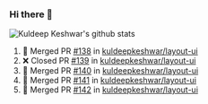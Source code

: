 ### Hi there 👋

<!--
**kuldeepkeshwar/kuldeepkeshwar** is a ✨ _special_ ✨ repository because its `README.md` (this file) appears on your GitHub profile.

Here are some ideas to get you started:

- 🔭 I’m currently working on ...
- 🌱 I’m currently learning ...
- 👯 I’m looking to collaborate on ...
- 🤔 I’m looking for help with ...
- 💬 Ask me about ...
- 📫 How to reach me: ...
- 😄 Pronouns: ...
- ⚡ Fun fact: ...
-->
![Kuldeep Keshwar's github stats](https://github-readme-stats.vercel.app/api?username=kuldeepkeshwar&show_icons=true)

<!--START_SECTION:activity-->
1. 🎉 Merged PR [#138](https://github.com/kuldeepkeshwar/layout-ui/pull/138) in [kuldeepkeshwar/layout-ui](https://github.com/kuldeepkeshwar/layout-ui)
2. ❌ Closed PR [#139](https://github.com/kuldeepkeshwar/layout-ui/pull/139) in [kuldeepkeshwar/layout-ui](https://github.com/kuldeepkeshwar/layout-ui)
3. 🎉 Merged PR [#140](https://github.com/kuldeepkeshwar/layout-ui/pull/140) in [kuldeepkeshwar/layout-ui](https://github.com/kuldeepkeshwar/layout-ui)
4. 🎉 Merged PR [#141](https://github.com/kuldeepkeshwar/layout-ui/pull/141) in [kuldeepkeshwar/layout-ui](https://github.com/kuldeepkeshwar/layout-ui)
5. 🎉 Merged PR [#142](https://github.com/kuldeepkeshwar/layout-ui/pull/142) in [kuldeepkeshwar/layout-ui](https://github.com/kuldeepkeshwar/layout-ui)
<!--END_SECTION:activity-->
